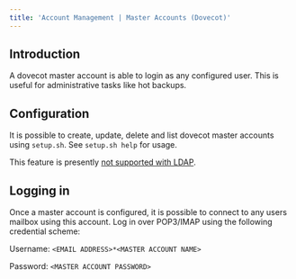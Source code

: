 ```yaml
---
title: 'Account Management | Master Accounts (Dovecot)'
---
```


## Introduction

A dovecot master account is able to login as any configured user. This is useful for administrative tasks like hot backups.

## Configuration

It is possible to create, update, delete and list dovecot master accounts using `setup.sh`. See `setup.sh help` for usage.

This feature is presently [not supported with LDAP](https://github.com/docker-mailserver/docker-mailserver/pull/2535).

## Logging in

Once a master account is configured, it is possible to connect to any users mailbox using this account. Log in over POP3/IMAP using the following credential scheme:

Username: `<EMAIL ADDRESS>*<MASTER ACCOUNT NAME>`

Password: `<MASTER ACCOUNT PASSWORD>`
